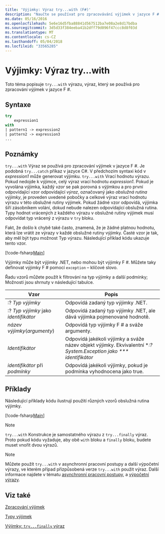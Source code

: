 ```yaml
---
title: 'Výjimky: Výraz try...with (F#)'
description: "Naučte se používat pro zpracovávání výjimek v jazyce F # 'try... with' výraz."
ms.date: 05/16/2016
ms.openlocfilehash: 5e6e16d5fba88841d567512ba7e08a2e8d17bdba
ms.sourcegitcommit: 3d5d33f384eeba41b2dff79d096f47ccc8d8f03d
ms.translationtype: MT
ms.contentlocale: cs-CZ
ms.lasthandoff: 05/04/2018
ms.locfileid: "33565285"
---
```

# <a name="exceptions-the-trywith-expression"></a>Výjimky: Výraz try...with

Toto téma popisuje `try...with` výrazu, výraz, který se používá pro zpracování výjimek v jazyce F #.


## <a name="syntax"></a>Syntaxe

```fsharp
try
    expression1
with
| pattern1 -> expression2
| pattern2 -> expression3
...
```

## <a name="remarks"></a>Poznámky
`try...with` Výraz se používá pro zpracování výjimek v jazyce F #. Je podobná `try...catch` příkaz v jazyce C#. V předchozím syntaxi kód v *expression1* může generovat výjimku. `try...with` Vrací hodnotu výrazu. Pokud nedojde k výjimce, celý výraz vrací hodnotu *expression1*. Pokud je vyvolána výjimka, každý *vzor* se pak porovná s výjimkou a pro první odpovídající vzor odpovídající *výraz*, označovaný jako *obslužná rutina výjimky*, je proveden uvedené pobočky a celkové výraz vrací hodnotu výrazu v této obslužné rutiny výjimek. Pokud žádné vzor odpovídá, výjimka šíří zásobníkem volání, dokud nebude nalezen odpovídající obslužná rutina. Typy hodnot vrácených z každého výrazu v obslužné rutiny výjimek musí odpovídat typ vrácený z výrazu v `try` bloku.

Fakt, že došlo k chybě také často, znamená, že je žádné platnou hodnotu, která lze vrátit ze výrazy v každé obslužné rutiny výjimky. Časté vzor je tak, aby měl být typu možnost Typ výrazu. Následující příklad kódu ukazuje tento vzor.

[!code-fsharp[Main](../../../../samples/snippets/fsharp/lang-ref-2/snippet5601.fs)]

Výjimky může být výjimky .NET, nebo mohou být výjimky F #. Můžete taky definovat výjimky F # pomocí `exception` – klíčové slovo.

Řadu vzorů můžete použít k filtrování na typ výjimky a další podmínky; Možnosti jsou shrnuty v následující tabulce.


|Vzor|Popis|
|-------|-----------|
|:? *Typ výjimky*|Odpovídá zadaný typ výjimky .NET.|
|:? *Typ výjimky* jako *identifikátor*|Odpovídá zadaný typ výjimky .NET, ale dává výjimka pojmenované hodnotě.|
|*název výjimky*(*argumenty*)|Odpovídá typ výjimky F # a sváže argumenty.|
|*Identifikátor*|Odpovídá jakékoli výjimky a sváže název objekt výjimky. Ekvivalentní **:? System.Exception jako *** identifikátor*|
|*identifikátor* při *podmínky*|Odpovídá jakékoli výjimky, pokud je podmínka vyhodnocena jako true.|

## <a name="examples"></a>Příklady
Následující příklady kódu ilustrují použití různých vzorů obslužná rutina výjimky.

[!code-fsharp[Main](../../../../samples/snippets/fsharp/lang-ref-2/snippet5602.fs)]
    
>[!NOTE] 
`try...with` Konstrukce je samostatného výrazu z `try...finally` výraz. Proto pokud kódu vyžaduje, aby obě `with` bloku a `finally` bloku, budete muset vnořit dvou výrazů.

>[!NOTE] 
Můžete použít `try...with` v asynchronní pracovní postupy a další výpočetní výrazy, ve kterém případ přizpůsobená verze `try...with` použit výraz. Další informace najdete v tématu [asynchronní pracovní postupy](../asynchronous-workflows.md), a [výpočetní výrazy](../computation-expressions.md).


## <a name="see-also"></a>Viz také
[Zpracování výjimek](index.md)

[Typy výjimek](exception-types.md)

[Výjimky: `try...finally` výraz](the-try-finally-expression.md)
